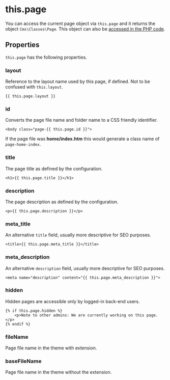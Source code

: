 # this.page

You can access the current page object via `this.page` and it returns the object `Cms\Classes\Page`. This object can also be [accessed in the PHP code](../cms/pages/#page-variables).

## Properties

`this.page` has the following properties.

### layout

Reference to the layout name used by this page, if defined. Not to be confused with `this.layout`.

    {{ this.page.layout }}

### id

Converts the page file name and folder name to a CSS friendly identifier.

    <body class="page-{{ this.page.id }}">

If the page file was **home/index.htm** this would generate a class name of `page-home-index`.

### title

The page title as defined by the configuration.

    <h1>{{ this.page.title }}</h1>

### description

The page description as defined by the configuration.

    <p>{{ this.page.description }}</p>

### meta_title

An alternative `title` field, usually more descriptive for SEO purposes.

    <title>{{ this.page.meta_title }}</title>

### meta_description

An alternative `description` field, usually more descriptive for SEO purposes.

    <meta name="description" content="{{ this.page.meta_description }}">

### hidden

Hidden pages are accessible only by logged-in back-end users.

    {% if this.page.hidden %}
        <p>Note to other admins: We are currently working on this page.</p>
    {% endif %}

### fileName

Page file name in the theme with extension.

### baseFileName

Page file name in the theme without the extension.
